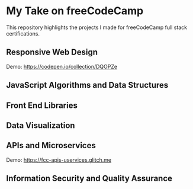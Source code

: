 # My Take on freeCodeCamp
This repository highlights the projects I made for freeCodeCamp full stack certifications.

## Responsive Web Design
Demo: https://codepen.io/collection/DQOPZe

## JavaScript Algorithms and Data Structures

## Front End Libraries

## Data Visualization

## APIs and Microservices
Demo: https://fcc-apis-uservices.glitch.me

## Information Security and Quality Assurance
